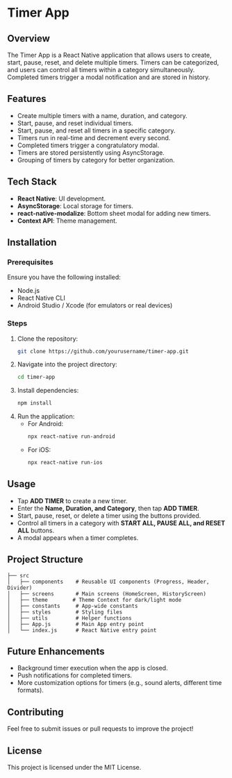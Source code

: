 # Timer App

## Overview

The Timer App is a React Native application that allows users to create, start, pause, reset, and delete multiple timers. Timers can be categorized, and users can control all timers within a category simultaneously. Completed timers trigger a modal notification and are stored in history.

## Features

- Create multiple timers with a name, duration, and category.
- Start, pause, and reset individual timers.
- Start, pause, and reset all timers in a specific category.
- Timers run in real-time and decrement every second.
- Completed timers trigger a congratulatory modal.
- Timers are stored persistently using AsyncStorage.
- Grouping of timers by category for better organization.

## Tech Stack

- **React Native**: UI development.
- **AsyncStorage**: Local storage for timers.
- **react-native-modalize**: Bottom sheet modal for adding new timers.
- **Context API**: Theme management.

## Installation

### Prerequisites

Ensure you have the following installed:

- Node.js
- React Native CLI
- Android Studio / Xcode (for emulators or real devices)

### Steps

1. Clone the repository:
   ```sh
   git clone https://github.com/yourusername/timer-app.git
   ```
2. Navigate into the project directory:
   ```sh
   cd timer-app
   ```
3. Install dependencies:
   ```sh
   npm install
   ```
4. Run the application:
   - For Android:
     ```sh
     npx react-native run-android
     ```
   - For iOS:
     ```sh
     npx react-native run-ios
     ```

## Usage

- Tap **ADD TIMER** to create a new timer.
- Enter the **Name, Duration, and Category**, then tap **ADD TIMER**.
- Start, pause, reset, or delete a timer using the buttons provided.
- Control all timers in a category with **START ALL, PAUSE ALL, and RESET ALL** buttons.
- A modal appears when a timer completes.

## Project Structure

```
├── src
│   ├── components    # Reusable UI components (Progress, Header, Divider)
│   ├── screens       # Main screens (HomeScreen, HistoryScreen)
│   ├── theme        # Theme Context for dark/light mode
│   ├── constants     # App-wide constants
│   ├── styles        # Styling files
│   ├── utils         # Helper functions
│   ├── App.js        # Main App entry point
│   └── index.js      # React Native entry point
```

## Future Enhancements

- Background timer execution when the app is closed.
- Push notifications for completed timers.
- More customization options for timers (e.g., sound alerts, different time formats).

## Contributing

Feel free to submit issues or pull requests to improve the project!

## License

This project is licensed under the MIT License.
